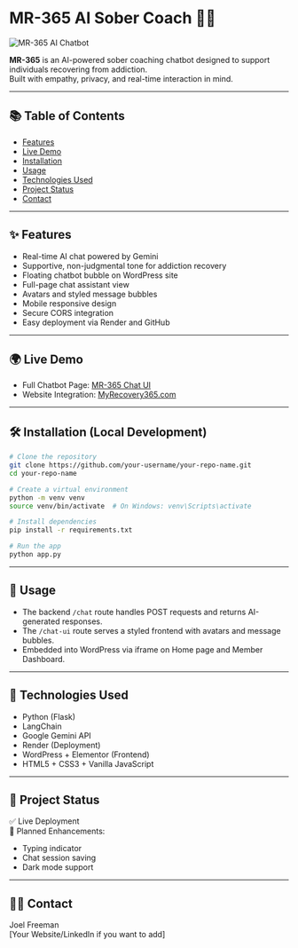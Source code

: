 
# MR-365 AI Sober Coach 🤖💬

![MR-365 AI Chatbot](./mr365-chatbot.png)

**MR-365** is an AI-powered sober coaching chatbot designed to support individuals recovering from addiction.  
Built with empathy, privacy, and real-time interaction in mind.

---

## 📚 Table of Contents
- [Features](#features)
- [Live Demo](#live-demo)
- [Installation](#installation)
- [Usage](#usage)
- [Technologies Used](#technologies-used)
- [Project Status](#project-status)
- [Contact](#contact)

---

## ✨ Features
- Real-time AI chat powered by Gemini
- Supportive, non-judgmental tone for addiction recovery
- Floating chatbot bubble on WordPress site
- Full-page chat assistant view
- Avatars and styled message bubbles
- Mobile responsive design
- Secure CORS integration
- Easy deployment via Render and GitHub

---

## 🌍 Live Demo
- Full Chatbot Page: [MR-365 Chat UI](https://chatbot-myrecovery365.onrender.com/chat-ui)
- Website Integration: [MyRecovery365.com](https://myrecovery365.com)

---

## 🛠 Installation (Local Development)

```bash
# Clone the repository
git clone https://github.com/your-username/your-repo-name.git
cd your-repo-name

# Create a virtual environment
python -m venv venv
source venv/bin/activate  # On Windows: venv\Scripts\activate

# Install dependencies
pip install -r requirements.txt

# Run the app
python app.py
```

---

## 🚀 Usage

- The backend `/chat` route handles POST requests and returns AI-generated responses.
- The `/chat-ui` route serves a styled frontend with avatars and message bubbles.
- Embedded into WordPress via iframe on Home page and Member Dashboard.

---

## 🔧 Technologies Used
- Python (Flask)
- LangChain
- Google Gemini API
- Render (Deployment)
- WordPress + Elementor (Frontend)
- HTML5 + CSS3 + Vanilla JavaScript

---

## 🚧 Project Status
✅ Live Deployment  
🔄 Planned Enhancements:
- Typing indicator
- Chat session saving
- Dark mode support

---

## 👨‍💻 Contact
Joel Freeman  
[Your Website/LinkedIn if you want to add]
